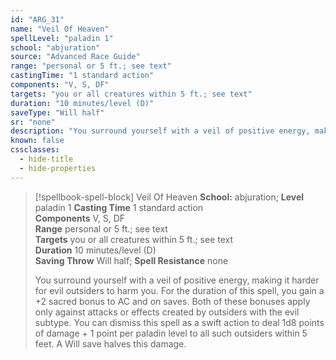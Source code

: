 ```yaml
---
id: "ARG_31"
name: "Veil Of Heaven"
spellLevel: "paladin 1"
school: "abjuration"
source: "Advanced Race Guide"
range: "personal or 5 ft.; see text"
castingTime: "1 standard action"
components: "V, S, DF"
targets: "you or all creatures within 5 ft.; see text"
duration: "10 minutes/level (D)"
saveType: "Will half"
sr: "none"
description: "You surround yourself with a veil of positive energy, making it harder for evil outsiders to harm you. For the duration of this spell, you gain a +2 sacred bonus to AC and on saves. Both of these bonuses apply only against attacks or effects created by outsiders with the evil subtype. You can dismiss this spell as a swift action to deal 1d8 points of damage + 1 point per paladin level to all such outsiders within 5 feet. A Will save halves this damage."
known: false
cssclasses:
  - hide-title
  - hide-properties
---
```


> [!spellbook-spell-block] Veil Of Heaven
> **School:** abjuration; **Level** paladin 1
> **Casting Time** 1 standard action  
> **Components** V, S, DF  
> **Range** personal or 5 ft.; see text  
> **Targets** you or all creatures within 5 ft.; see text  
> **Duration** 10 minutes/level (D)  
> **Saving Throw** Will half; **Spell Resistance** none
> 
> You surround yourself with a veil of positive energy, making it harder for evil outsiders to harm you. For the duration of this spell, you gain a +2 sacred bonus to AC and on saves. Both of these bonuses apply only against attacks or effects created by outsiders with the evil subtype. You can dismiss this spell as a swift action to deal 1d8 points of damage + 1 point per paladin level to all such outsiders within 5 feet. A Will save halves this damage.
